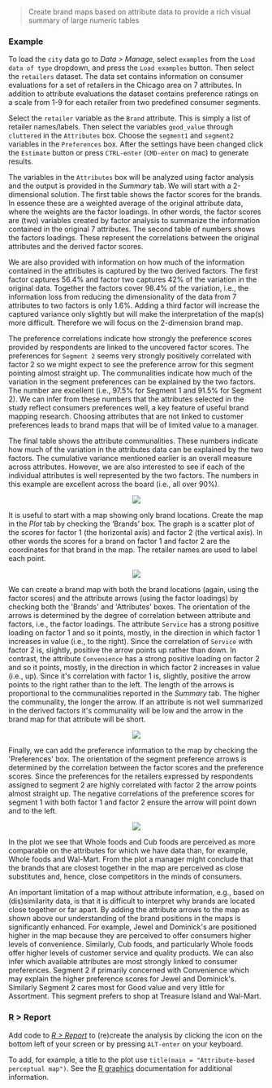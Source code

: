 > Create brand maps based on attribute data to provide a rich visual summary of large numeric tables

### Example

To load the `city` data go to _Data > Manage_, select `examples` from the `Load data of type` dropdown, and press the `Load examples` button. Then select the `retailers` dataset. The data set contains information on consumer evaluations for a set of retailers in the Chicago area on 7 attributes. In addition to attribute evaluations the dataset contains preference ratings on a scale from 1-9 for each retailer from two predefined consumer segments.

Select the `retailer` variable as the `Brand` attribute. This is simply a list of retailer names/labels. Then select the variables `good_value` through `cluttered` in the `Attributes` box. Choose the `segment1` and `segment2` variables in the `Preferences` box. After the settings have been changed click the `Estimate` button or press `CTRL-enter` (`CMD-enter` on mac) to generate results.

The variables in the `Attributes` box will be analyzed using factor analysis and the output is provided in the _Summary_ tab. We will start with a 2-dimensional solution. The first table shows the factor scores for the brands. In essence these are a weighted average of the original attribute data, where the weights are the factor loadings. In other words, the factor scores are (two) variables created by factor analysis to summarize the information contained in the original 7 attributes. The second table of numbers shows the factors loadings. These represent the correlations between the original attributes and the derived factor scores.

We are also provided with information on how much of the information contained in the attributes  is captured by the two derived factors. The first factor captures 56.4% and factor two captures 42% of the variation in the original data. Together the factors cover 98.4% of the variation, i.e., the information loss from reducing the dimensionality of the data from 7 attributes to two factors is only 1.6%. Adding a third factor will increase the captured variance only slightly but will make the interpretation of the map(s) more difficult. Therefore we will focus on the 2-dimension brand map.

The preference correlations indicate how strongly the preference scores provided by respondents are linked to the uncovered factor scores. The preferences for `Segment 2` seems very strongly positively correlated with factor 2 so we might expect to see the preference arrow for this segment pointing almost straight up. The communalities indicate how much of the variation in the segment preferences can be explained by the two factors. The number are excellent (i.e., 97.5% for Segment 1 and 91.5% for Segment 2). We can infer from these numbers that the attributes selected in the study reflect consumers preferences well, a key feature of useful brand mapping research. Choosing attributes that are not linked to customer preferences leads to brand maps that will be of limited value to a manager.

The final table shows the attribute communalities. These numbers indicate how much of the variation in the attributes data can be explained by the two factors. The cumulative variance mentioned earlier is an overall measure across attributes. However, we are also interested to see if each of the individual attributes is well represented by the two factors. The numbers in this example are excellent across the board (i.e., all over 90%).

<p align="center"><img src="figures_multivariate/pmap_summary.png"></p>

It is useful to start with a map showing only brand locations. Create the map in the _Plot_ tab by checking the ‘Brands’ box. The graph is a scatter plot of the scores for factor 1 (the horizontal axis) and factor 2 (the vertical axis). In other words the scores for a brand on factor 1 and factor 2 are the coordinates for that brand in the map. The retailer names are used to label each point.

<p align="center"><img src="figures_multivariate/pmap_plot_brands.png"></p>

We can create a brand map with both the brand locations (again, using the factor scores) and the attribute arrows (using the factor loadings) by checking both the 'Brands' and 'Attributes' boxes. The orientation of the arrows is determined by the degree of correlation between attribute and factors, i.e., the factor loadings. The attribute `Service` has a strong positive loading on factor 1 and so it points, mostly, in the direction in which factor 1 increases in value (i.e., to the right). Since the correlation of `Service` with factor 2 is, slightly, positive the arrow points up rather than down. In contrast, the attribute `Convenience` has a strong positive loading on factor 2 and so it points, mostly, in the direction in which factor 2 increases in value (i.e., up). Since it's correlation with factor 1 is, slightly, positive the arrow points to the right rather than to the left. The length of the arrows is proportional to the communalities reported in the _Summary_ tab. The higher the communality, the longer the arrow. If an attribute is not well summarized in the derived factors it's communality will be low and the arrow in the brand map for that attribute will be short.

<p align="center"><img src="figures_multivariate/pmap_plot_brands_attr.png"></p>

Finally, we can add the preference information to the map by checking the 'Preferences' box. The orientation of the segment preference arrows is determined by the correlation between the factor scores and the preference scores. Since the preferences for the retailers expressed by respondents assigned to segment 2 are highly correlated with factor 2 the arrow points almost straight up. The negative correlations of the preference scores for segment 1 with both factor 1 and factor 2 ensure the arrow will point down and to the left.

<p align="center"><img src="figures_multivariate/pmap_plot_all.png"></p>

In the plot we see that Whole foods and Cub foods are perceived as more comparable on the attributes for which we have data than, for example, Whole foods and Wal-Mart. From the plot a manager might conclude that the brands that are closest together in the map are perceived as close substitutes and, hence, close competitors in the minds of consumers.

An important limitation of a map without attribute information, e.g., based on (dis)similarity data, is that it is difficult to interpret why brands are located close together or far apart. By adding the attribute arrows to the map as shown above our understanding of the brand positions in the maps is significantly enhanced. For example, Jewel and Dominick's are positioned higher in the map because they are perceived to offer consumers higher levels of convenience. Similarly, Cub foods, and particularly Whole foods offer higher levels of customer service and quality products. We can also infer which available attributes are  most strongly linked to consumer preferences. Segment 2 if primarily concerned with Convenience which may explain the higher preference scores for Jewel and Dominick's. Similarly Segment 2 cares most for Good value and very little for Assortment. This segment prefers to shop at Treasure Island and Wal-Mart.

### R > Report

Add code to <a href="https://radiant-rstats.github.io/docs/data/report.html" target="_blank">_R > Report_</a> to (re)create the analysis by clicking the <i title="report results" class="fa fa-edit"></i> icon on the bottom left of your screen or by pressing `ALT-enter` on your keyboard. 

To add, for example, a title to the plot use `title(main = "Attribute-based perceptual map")`. See the <a href="https://cran.r-project.org/doc/manuals/R-intro.html#Low_002dlevel-plotting-command" target="_blank">R graphics</a> documentation for additional information.
